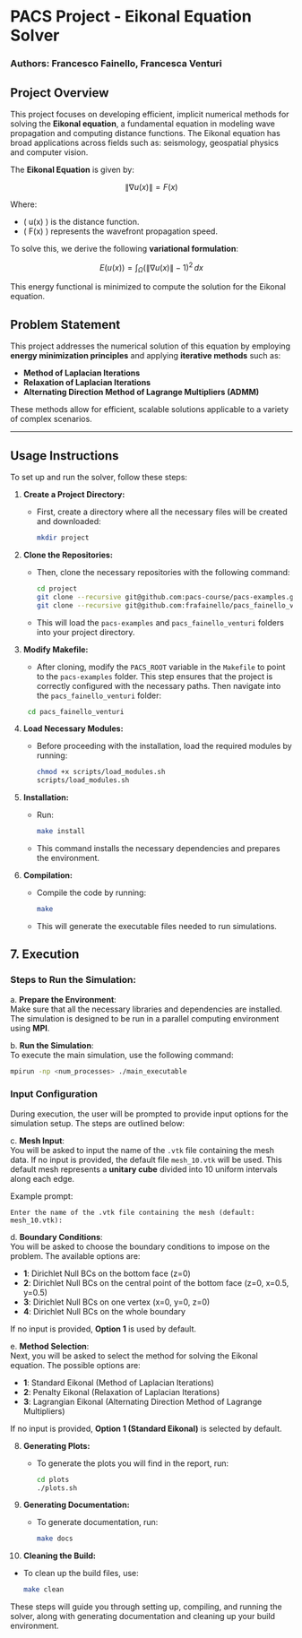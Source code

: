 # PACS Project - Eikonal Equation Solver

### Authors: Francesco Fainello, Francesca Venturi

## Project Overview

This project focuses on developing efficient, implicit numerical methods for solving the **Eikonal equation**, a fundamental equation in modeling wave propagation and computing distance functions. The Eikonal equation has broad applications across fields such as: seismology, geospatial physics and computer vision.

The **Eikonal Equation** is given by:

```math
\|\nabla u(x)\| = F(x)
```

Where:
- \( u(x) \) is the distance function.
- \( F(x) \) represents the wavefront propagation speed.

To solve this, we derive the following **variational formulation**:

```math
E(u(x)) = \int_{\Omega} \left( \|\nabla u(x)\| - 1 \right)^2 \, dx
```

This energy functional is minimized to compute the solution for the Eikonal equation.

## Problem Statement

This project addresses the numerical solution of this equation by employing **energy minimization principles** and applying **iterative methods** such as:
- **Method of Laplacian Iterations**
- **Relaxation of Laplacian Iterations**
- **Alternating Direction Method of Lagrange Multipliers (ADMM)**

These methods allow for efficient, scalable solutions applicable to a variety of complex scenarios.

---
## Usage Instructions

To set up and run the solver, follow these steps:

1. **Create a Project Directory:**
    -  First, create a directory where all the necessary files will be created and downloaded:
        ```bash
        mkdir project
        ```

2. **Clone the Repositories:**
   - Then, clone the necessary repositories with the following command:
     ```bash
     cd project
     git clone --recursive git@github.com:pacs-course/pacs-examples.git
     git clone --recursive git@github.com:frafainello/pacs_fainello_venturi.git
     ```
   - This will load the `pacs-examples` and `pacs_fainello_venturi` folders into your project directory.

3. **Modify Makefile:**
   - After cloning, modify the `PACS_ROOT` variable in the `Makefile` to point to the `pacs-examples` folder. This step ensures that the project is correctly configured with the necessary paths. Then navigate into the `pacs_fainello_venturi` folder:
    ```bash
     cd pacs_fainello_venturi
     ```

4. **Load Necessary Modules:**
   - Before proceeding with the installation, load the required modules by running:
     ```bash
     chmod +x scripts/load_modules.sh
     scripts/load_modules.sh
     ```

5. **Installation:**
   - Run:
     ```bash
     make install
     ```
   - This command installs the necessary dependencies and prepares the environment.

6. **Compilation:**
   - Compile the code by running:
     ```bash
     make
     ```
   - This will generate the executable files needed to run simulations.

## 7. **Execution**

### Steps to Run the Simulation:

a. **Prepare the Environment**:  
   Make sure that all the necessary libraries and dependencies are installed. The simulation is designed to be run in a parallel computing environment using **MPI**.

b. **Run the Simulation**:  
   To execute the main simulation, use the following command:

   ```bash
   mpirun -np <num_processes> ./main_executable
   ```

### Input Configuration

During execution, the user will be prompted to provide input options for the simulation setup. The steps are outlined below:

c. **Mesh Input**:  
   You will be asked to input the name of the `.vtk` file containing the mesh data. If no input is provided, the default file `mesh_10.vtk` will be used. This default mesh represents a **unitary cube** divided into 10 uniform intervals along each edge.

   Example prompt:
   ```
   Enter the name of the .vtk file containing the mesh (default: mesh_10.vtk):
   ```

d. **Boundary Conditions**:  
   You will be asked to choose the boundary conditions to impose on the problem. The available options are:
   - **1**: Dirichlet Null BCs on the bottom face (z=0)  
   - **2**: Dirichlet Null BCs on the central point of the bottom face (z=0, x=0.5, y=0.5)  
   - **3**: Dirichlet Null BCs on one vertex (x=0, y=0, z=0)  
   - **4**: Dirichlet Null BCs on the whole boundary  

   If no input is provided, **Option 1** is used by default.

e. **Method Selection**:  
   Next, you will be asked to select the method for solving the Eikonal equation. The possible options are:
   - **1**: Standard Eikonal  (Method of Laplacian Iterations)
   - **2**: Penalty Eikonal  (Relaxation of Laplacian Iterations)
   - **3**: Lagrangian Eikonal  (Alternating Direction Method of Lagrange Multipliers)

   If no input is provided, **Option 1 (Standard Eikonal)** is selected by default.

8. **Generating Plots:**
   - To generate the plots you will find in the report, run:
     ```bash
     cd plots
     ./plots.sh
     ```    

9. **Generating Documentation:**
   - To generate documentation, run:
     ```bash
     make docs
     ```

10. **Cleaning the Build:**
   - To clean up the build files, use:
     ```bash
     make clean
     ```

These steps will guide you through setting up, compiling, and running the solver, along with generating documentation and cleaning up your build environment.
